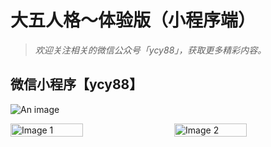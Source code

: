 # 大五人格～体验版（小程序端）

> _欢迎关注相关的微信公众号「ycy88」，获取更多精彩内容。_

## 微信小程序【ycy88】

![An image](/images/mp/ycy88.jpg)

<div style="display: flex; justify-content: space-between;">
  <img src="/images/mp/mp-1.jpg" alt="Image 1" style="width: 48%;"/>
  <img src="/images/mp/mp-2.jpg" alt="Image 2" style="width: 48%;"/>
</div>
